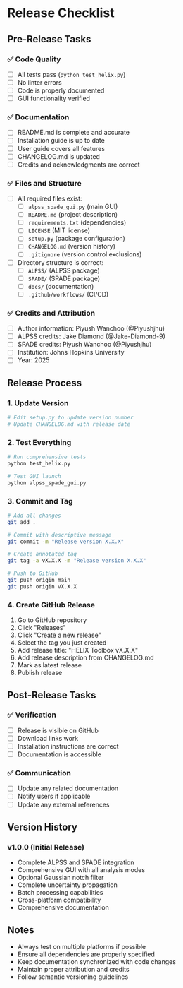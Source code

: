 # Release Checklist

## Pre-Release Tasks

### ✅ Code Quality
- [ ] All tests pass (`python test_helix.py`)
- [ ] No linter errors
- [ ] Code is properly documented
- [ ] GUI functionality verified

### ✅ Documentation
- [ ] README.md is complete and accurate
- [ ] Installation guide is up to date
- [ ] User guide covers all features
- [ ] CHANGELOG.md is updated
- [ ] Credits and acknowledgments are correct

### ✅ Files and Structure
- [ ] All required files exist:
  - [ ] `alpss_spade_gui.py` (main GUI)
  - [ ] `README.md` (project description)
  - [ ] `requirements.txt` (dependencies)
  - [ ] `LICENSE` (MIT license)
  - [ ] `setup.py` (package configuration)
  - [ ] `CHANGELOG.md` (version history)
  - [ ] `.gitignore` (version control exclusions)
- [ ] Directory structure is correct:
  - [ ] `ALPSS/` (ALPSS package)
  - [ ] `SPADE/` (SPADE package)
  - [ ] `docs/` (documentation)
  - [ ] `.github/workflows/` (CI/CD)

### ✅ Credits and Attribution
- [ ] Author information: Piyush Wanchoo (@Piyushjhu)
- [ ] ALPSS credits: Jake Diamond (@Jake-Diamond-9)
- [ ] SPADE credits: Piyush Wanchoo (@Piyushjhu)
- [ ] Institution: Johns Hopkins University
- [ ] Year: 2025

## Release Process

### 1. Update Version
```bash
# Edit setup.py to update version number
# Update CHANGELOG.md with release date
```

### 2. Test Everything
```bash
# Run comprehensive tests
python test_helix.py

# Test GUI launch
python alpss_spade_gui.py
```

### 3. Commit and Tag
```bash
# Add all changes
git add .

# Commit with descriptive message
git commit -m "Release version X.X.X"

# Create annotated tag
git tag -a vX.X.X -m "Release version X.X.X"

# Push to GitHub
git push origin main
git push origin vX.X.X
```

### 4. Create GitHub Release
1. Go to GitHub repository
2. Click "Releases"
3. Click "Create a new release"
4. Select the tag you just created
5. Add release title: "HELIX Toolbox vX.X.X"
6. Add release description from CHANGELOG.md
7. Mark as latest release
8. Publish release

## Post-Release Tasks

### ✅ Verification
- [ ] Release is visible on GitHub
- [ ] Download links work
- [ ] Installation instructions are correct
- [ ] Documentation is accessible

### ✅ Communication
- [ ] Update any related documentation
- [ ] Notify users if applicable
- [ ] Update any external references

## Version History

### v1.0.0 (Initial Release)
- Complete ALPSS and SPADE integration
- Comprehensive GUI with all analysis modes
- Optional Gaussian notch filter
- Complete uncertainty propagation
- Batch processing capabilities
- Cross-platform compatibility
- Comprehensive documentation

## Notes

- Always test on multiple platforms if possible
- Ensure all dependencies are properly specified
- Keep documentation synchronized with code changes
- Maintain proper attribution and credits
- Follow semantic versioning guidelines 